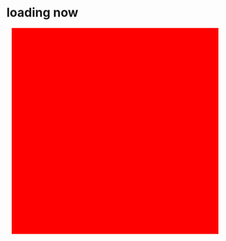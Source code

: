 # loading now
<style type="text/css">
    .contain{
        position: absolute;
        width: 50vw;
        height: 50vw;
        left: 25vw;
        background-color: red;
    }
</style>
<div class="contain"> </div>